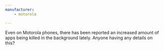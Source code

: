 ```yaml
---
manufacturer: 
    - motorola

---
```



Even on Motorola phones, there has been reported an increased amount of apps being killed in the background lately. Anyone having any details on this?
